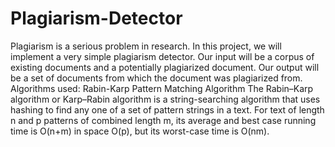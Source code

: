 # Plagiarism-Detector
Plagiarism is a serious problem in research. In this project, we will implement a very simple plagiarism detector. Our input will be a corpus of existing documents and a potentially plagiarized document. Our output will be a set of documents from which the document was plagiarized from.
Algorithms used:
Rabin-Karp Pattern Matching Algorithm
The Rabin–Karp algorithm or Karp–Rabin algorithm is a string-searching algorithm that uses hashing to find any one of a set of pattern strings in a text. For text of length n and p patterns of combined length m, its average and best case running time is O(n+m) in space O(p), but its worst-case time is O(nm).
